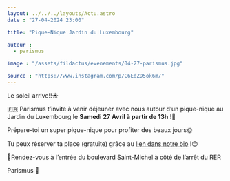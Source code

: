 ```yaml
---
layout: ../../../layouts/Actu.astro
date : "27-04-2024 23:00"

title: "Pique-Nique Jardin du Luxembourg"

auteur :
  - parismus

image : "/assets/fildactus/evenements/04-27-parismus.jpg"

source : "https://www.instagram.com/p/C6EdZD5ok6m/"
---
```


Le soleil arrive!!☀️

🇫🇷 Parismus t’invite à venir déjeuner avec nous autour d’un pique-nique au Jardin du Luxembourg le __Samedi 27 Avril à partir de 13h__ !🌻

Prépare-toi un super pique-nique pour profiter des beaux jours🌞

Tu peux réserver ta place (gratuite) grâce au [lien dans notre bio](https://www.billetweb.fr/balade-dans-le-quartier-du-luxembourg) !😊

📍Rendez-vous à l’entrée du boulevard Saint-Michel à côté de l’arrêt du RER

Parismus 💙